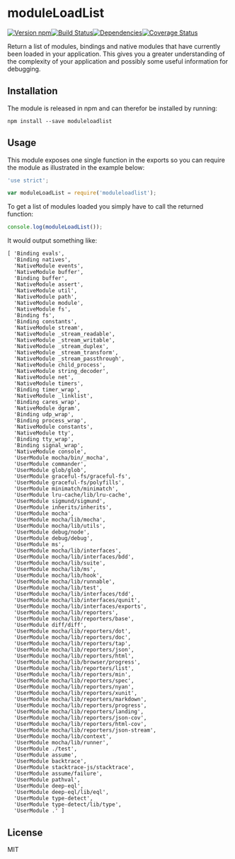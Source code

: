 # moduleLoadList

[![Version npm][version]](http://browsenpm.org/package/moduleloadlist)[![Build Status][build]](https://travis-ci.org/observing/moduleloadlist)[![Dependencies][david]](https://david-dm.org/observing/moduleloadlist)[![Coverage Status][cover]](https://coveralls.io/r/observing/moduleloadlist?branch=master)

[version]: http://img.shields.io/npm/v/moduleloadlist.svg?style=flat-square
[build]: http://img.shields.io/travis/observing/moduleloadlist/master.svg?style=flat-square
[david]: https://img.shields.io/david/observing/moduleloadlist.svg?style=flat-square
[cover]: http://img.shields.io/coveralls/observing/moduleloadlist/master.svg?style=flat-square

Return a list of modules, bindings and native modules that have currently been
loaded in your application. This gives you a greater understanding of the
complexity of your application and possibly some useful information for
debugging.

## Installation

The module is released in npm and can therefor be installed by running:

```
npm install --save moduleloadlist
```

## Usage

This module exposes one single function in the exports so you can require the
module as illustrated in the example below:

```js
'use strict';

var moduleLoadList = require('moduleloadlist');
```

To get a list of modules loaded you simply have to call the returned function:

```js
console.log(moduleLoadList());
```

It would output something like: 

```
[ 'Binding evals',
  'Binding natives',
  'NativeModule events',
  'NativeModule buffer',
  'Binding buffer',
  'NativeModule assert',
  'NativeModule util',
  'NativeModule path',
  'NativeModule module',
  'NativeModule fs',
  'Binding fs',
  'Binding constants',
  'NativeModule stream',
  'NativeModule _stream_readable',
  'NativeModule _stream_writable',
  'NativeModule _stream_duplex',
  'NativeModule _stream_transform',
  'NativeModule _stream_passthrough',
  'NativeModule child_process',
  'NativeModule string_decoder',
  'NativeModule net',
  'NativeModule timers',
  'Binding timer_wrap',
  'NativeModule _linklist',
  'Binding cares_wrap',
  'NativeModule dgram',
  'Binding udp_wrap',
  'Binding process_wrap',
  'NativeModule constants',
  'NativeModule tty',
  'Binding tty_wrap',
  'Binding signal_wrap',
  'NativeModule console',
  'UserModule mocha/bin/_mocha',
  'UserModule commander',
  'UserModule glob/glob',
  'UserModule graceful-fs/graceful-fs',
  'UserModule graceful-fs/polyfills',
  'UserModule minimatch/minimatch',
  'UserModule lru-cache/lib/lru-cache',
  'UserModule sigmund/sigmund',
  'UserModule inherits/inherits',
  'UserModule mocha',
  'UserModule mocha/lib/mocha',
  'UserModule mocha/lib/utils',
  'UserModule debug/node',
  'UserModule debug/debug',
  'UserModule ms',
  'UserModule mocha/lib/interfaces',
  'UserModule mocha/lib/interfaces/bdd',
  'UserModule mocha/lib/suite',
  'UserModule mocha/lib/ms',
  'UserModule mocha/lib/hook',
  'UserModule mocha/lib/runnable',
  'UserModule mocha/lib/test',
  'UserModule mocha/lib/interfaces/tdd',
  'UserModule mocha/lib/interfaces/qunit',
  'UserModule mocha/lib/interfaces/exports',
  'UserModule mocha/lib/reporters',
  'UserModule mocha/lib/reporters/base',
  'UserModule diff/diff',
  'UserModule mocha/lib/reporters/dot',
  'UserModule mocha/lib/reporters/doc',
  'UserModule mocha/lib/reporters/tap',
  'UserModule mocha/lib/reporters/json',
  'UserModule mocha/lib/reporters/html',
  'UserModule mocha/lib/browser/progress',
  'UserModule mocha/lib/reporters/list',
  'UserModule mocha/lib/reporters/min',
  'UserModule mocha/lib/reporters/spec',
  'UserModule mocha/lib/reporters/nyan',
  'UserModule mocha/lib/reporters/xunit',
  'UserModule mocha/lib/reporters/markdown',
  'UserModule mocha/lib/reporters/progress',
  'UserModule mocha/lib/reporters/landing',
  'UserModule mocha/lib/reporters/json-cov',
  'UserModule mocha/lib/reporters/html-cov',
  'UserModule mocha/lib/reporters/json-stream',
  'UserModule mocha/lib/context',
  'UserModule mocha/lib/runner',
  'UserModule ./test',
  'UserModule assume',
  'UserModule backtrace',
  'UserModule stacktrace-js/stacktrace',
  'UserModule assume/failure',
  'UserModule pathval',
  'UserModule deep-eql',
  'UserModule deep-eql/lib/eql',
  'UserModule type-detect',
  'UserModule type-detect/lib/type',
  'UserModule .' ]
```

## License

MIT
